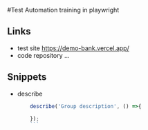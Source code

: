 #Test Automation training in playwright

## Links

- test site https://demo-bank.vercel.app/
- code repository ...


## Snippets

- describe
    ```javascript
        describe('Group description', () =>{

        });
        ```